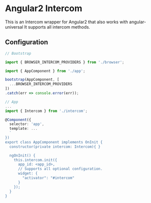 # Angular2 Intercom

This is an Intercom wrapper for Angular2 that also works with angular-universal
It supports all intercom methods.

## Configuration

```ts
// Bootstrap

import { BROWSER_INTERCOM_PROVIDERS } from './browser';

import { AppComponent } from './app';

bootstrap(AppComponent, [
  ...BROWSER_INTERCOM_PROVIDERS
])
.catch(err => console.error(err));

```

```ts
// App
...
import { Intercom } from './intercom';

@Component({
  selector: 'app',
  template: ...
  `
})
export class AppComponent implements OnInit {
  constructor(private intercom: Intercom){ }

  ngOnInit() {
    this.intercom.init({
      app_id: <app_id>,
      // Supports all optional configuration.
      widget: {
        "activator": "#intercom" 
      }
    });
  }
}

```
